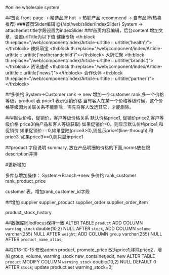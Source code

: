 #online wholesale system

##首页
front-page -> 精选品牌
hot -> 热销产品
recommend -> 自有品牌(热卖推荐)
###首页Slider编辑
@{/api/web/slider/indexSlider} System -> attachemnt title字段设置为indexSlider
###首页内容编辑，后台content 增加文章，设置urlTitle为以下值
健康专场
<th:block th:replace="/web/component/index/Article-urltitle :: urltitle('health')"></th:block>
辣妈萌宝
<th:block th:replace="/web/component/index/Article-urltitle :: urltitle('motherandchild')"></th:block>
大牌汇聚
<th:block th:replace="/web/component/index/Article-urltitle :: urltitle('brands')"></th:block>
 资讯速递
<th:block th:replace="/web/component/index/Article-urltitle :: urltitle('news')"></th:block>
合作伙伴
<th:block th:replace="/web/component/index/Article-urltitle :: urltitle('partner')"></th:block>


##多价格
System->Customer rank -> new
增加一个customer rank,多一个价格等级，product 表 price1 表示促销价格
当有客人在某一个价格等级时候，这个价格等级因为关联关系不能删除，需先将客人改选其它，才能删除。

###默认价格，促销价，客户等级价格关系
默认价格price1, 促销价price2,客户等级价格 price3(由产品和客人等级获取)
如果促销价>0，则显示默认价格price1,和促销价
如果促销价==0,如果登陆(price3>0),则显示price1(line-through) 和price3. 如果price3==0,则只显示price1


##product 字段说明
summary, 放在产品明细的价格的下面,norms放在跟description并排


#更新增加 

多库存增加操作：
System->Branch->new 
多价格
rank_customer
rank_product_price

customer 表，增加rank_customer_id字段

##增加
supplier
supplier_product
supplier_order
supplier_order_item

product_stock_history

##数据库同ledfocus保持一致
ALTER TABLE `product`
ADD COLUMN `warning_stock`  double(10,2) NULL AFTER `stock`,
ADD COLUMN `volume`  varchar(255) NULL AFTER `weight`;
ADD COLUMN `group`  varchar(255) NULL AFTER `product_name_alias`;

##2018-10-15
修改admin product, promote_price 改为price1,移除price2，增加 group, volume, warning_stock
new_container,edit, new
ALTER TABLE `product`
MODIFY COLUMN `warning_stock`  double(10,2) NULL DEFAULT 0 AFTER `stock`;
update product set warning_stock=0;



